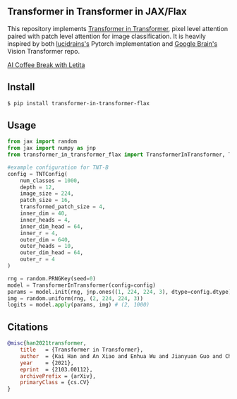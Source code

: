 ## Transformer in Transformer in JAX/Flax

This repository implements <a href="https://arxiv.org/abs/2103.00112">Transformer in Transformer</a>, pixel level attention paired with patch level attention for image classification. It is heavily inspired by both <a href="https://github.com/lucidrains/transformer-in-transformer">lucidrains's</a> Pytorch implementation and <a href="https://github.com/google-research/vision_transformer">Google Brain's</a> Vision Transformer repo.

<a href="https://www.youtube.com/watch?v=HWna2c5VXDg">AI Coffee Break with Letita</a>

## Install

```bash
$ pip install transformer-in-transformer-flax
```

## Usage

```python
from jax import random
from jax import numpy as jnp
from transformer_in_transformer_flax import TransformerInTransformer, TNTConfig

#example configuration for TNT-B
config = TNTConfig(
    num_classes = 1000,
    depth = 12,
    image_size = 224,
    patch_size = 16,
    transformed_patch_size = 4,
    inner_dim = 40,
    inner_heads = 4,
    inner_dim_head = 64,
    inner_r = 4,
    outer_dim = 640,
    outer_heads = 10,
    outer_dim_head = 64,
    outer_r = 4
)

rng = random.PRNGKey(seed=0)
model = TransformerInTransformer(config=config)
params = model.init(rng, jnp.ones((1, 224, 224, 3), dtype=config.dtype))
img = random.uniform(rng, (2, 224, 224, 3))
logits = model.apply(params, img) # (2, 1000)
```

## Citations

```bibtex
@misc{han2021transformer,
    title   = {Transformer in Transformer}, 
    author  = {Kai Han and An Xiao and Enhua Wu and Jianyuan Guo and Chunjing Xu and Yunhe Wang},
    year    = {2021},
    eprint  = {2103.00112},
    archivePrefix = {arXiv},
    primaryClass = {cs.CV}
}
```